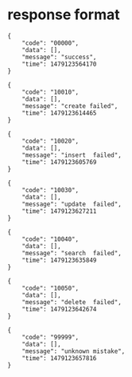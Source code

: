 # response format


    {
        "code": "00000",
        "data": [],
        "message": "success",
        "time": 1479123564170
    }

    {
        "code": "10010",
        "data": [],
        "message": "create failed",
        "time": 1479123614465
    }

    {
        "code": "10020",
        "data": [],
        "message": "insert  failed",
        "time": 1479123605769
    }

    {
        "code": "10030",
        "data": [],
        "message": "update  failed",
        "time": 1479123627211
    }

    {
        "code": "10040",
        "data": [],
        "message": "search  failed",
        "time": 1479123635849
    }

    {
        "code": "10050",
        "data": [],
        "message": "delete  failed",
        "time": 1479123642674
    }

    {
        "code": "99999",
        "data": [],
        "message": "unknown mistake",
        "time": 1479123657816
    }